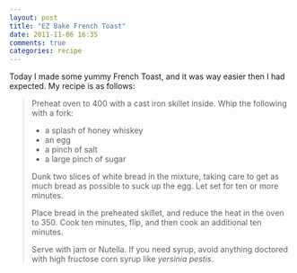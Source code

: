 ```yaml
---
layout: post
title: "EZ Bake French Toast"
date: 2011-11-06 16:35
comments: true
categories: recipe
---
```


Today I made some yummy French Toast, and it was way easier then I had expected. My recipe is as follows:

>Preheat oven to 400 with a cast iron skillet inside. Whip the following with a fork:
>
>* a splash of honey whiskey
>* an egg
>* a pinch of salt
>* a large pinch of sugar
>
>Dunk two slices of white bread in the mixture, taking care to get as much bread as possible to suck up the egg. Let set for ten or more minutes.
>
>Place bread in the preheated skillet, and reduce the heat in the oven to 350. Cook ten minutes, flip, and then cook an additional ten minutes.
>
>Serve with jam or Nutella. If you need syrup, avoid anything doctored with high fructose corn syrup like _yersinia pestis_.